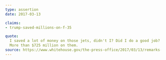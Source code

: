 ```yaml
---
type: assertion
date: 2017-03-13

claims:
- trump-saved-millions-on-f-35

quote:
  I saved a lot of money on those jets, didn't I? Did I do a good job?
  More than $725 million on them.
source: https://www.whitehouse.gov/the-press-office/2017/03/13/remarks-president-trump-first-cabinet-meeting
---
```


